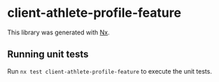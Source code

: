 # client-athlete-profile-feature

This library was generated with [Nx](https://nx.dev).

## Running unit tests

Run `nx test client-athlete-profile-feature` to execute the unit tests.
